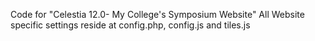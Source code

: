 Code for "Celestia 12.0- My College's Symposium Website"
All Website specific settings reside at config.php, config.js and tiles.js

